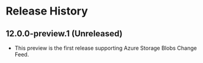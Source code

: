 # Release History

## 12.0.0-preview.1 (Unreleased)
- This preview is the first release supporting Azure Storage Blobs Change Feed.